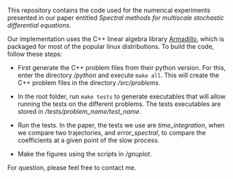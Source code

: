 This repository contains the code used for the numerical experiments presented in our paper entitled *Spectral methods for multiscale stochastic differential equations*.

Our implementation uses the C++ linear algebra library [Armadillo](http://arma.sourceforge.net/), which is packaged for most of the popular linux distributions. To build the code, follow these steps:

- First generate the C++ problem files from their python version. For this, enter the directory */python* and execute `make all`. This will create the C++ problem files in the directory */src/problems*.

- In the root folder, run `make tests` to generate executables that will allow running the tests on the different problems. The tests executables are stored in */tests/problem_name/test_name*.

- Run the tests. In the paper, the tests we use are *time_integration*, when we compare two trajectories, and *error_spectral*, to compare the coefficients at a given point of the slow process.

- Make the figures using the scripts in */gnuplot*.

For question, please feel free to contact me.
